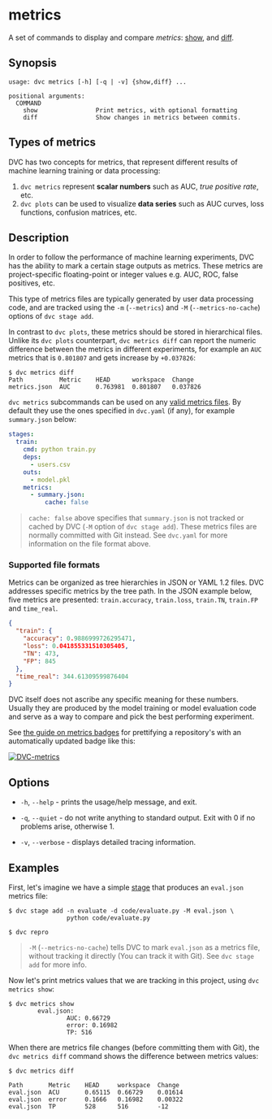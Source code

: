 # metrics

A set of commands to display and compare _metrics_:
[show](/doc/command-reference/metrics/show), and
[diff](/doc/command-reference/metrics/diff).

## Synopsis

```usage
usage: dvc metrics [-h] [-q | -v] {show,diff} ...

positional arguments:
  COMMAND
    show                Print metrics, with optional formatting
    diff                Show changes in metrics between commits.
```

## Types of metrics

DVC has two concepts for metrics, that represent different results of machine
learning training or data processing:

1. `dvc metrics` represent **scalar numbers** such as AUC, _true positive rate_,
   etc.
2. `dvc plots` can be used to visualize **data series** such as AUC curves, loss
   functions, confusion matrices, etc.

## Description

In order to follow the performance of machine learning experiments, DVC has the
ability to mark a certain stage <abbr>outputs</abbr> as metrics. These metrics
are project-specific floating-point or integer values e.g. AUC, ROC, false
positives, etc.

This type of metrics files are typically generated by user data processing code,
and are tracked using the `-m` (`--metrics`) and `-M` (`--metrics-no-cache`)
options of `dvc stage add`.

In contrast to `dvc plots`, these metrics should be stored in hierarchical
files. Unlike its `dvc plots` counterpart, `dvc metrics diff` can report the
numeric difference between the metrics in different experiments, for example an
`AUC` metrics that is `0.801807` and gets increase by `+0.037826`:

```dvc
$ dvc metrics diff
Path          Metric    HEAD      workspace  Change
metrics.json  AUC       0.763981  0.801807   0.037826
```

`dvc metrics` subcommands can be used on any
[valid metrics files](#supported-file-formats). By default they use the ones
specified in `dvc.yaml` (if any), for example `summary.json` below:

```yaml
stages:
  train:
    cmd: python train.py
    deps:
      - users.csv
    outs:
      - model.pkl
    metrics:
      - summary.json:
          cache: false
```

> `cache: false` above specifies that `summary.json` is not tracked or
> <abbr>cached</abbr> by DVC (`-M` option of `dvc stage add`). These metrics
> files are normally committed with Git instead. See `dvc.yaml` for more
> information on the file format above.

### Supported file formats

Metrics can be organized as tree hierarchies in JSON or YAML 1.2 files. DVC
addresses specific metrics by the tree path. In the JSON example below, five
metrics are presented: `train.accuracy`, `train.loss`, `train.TN`, `train.FP`
and `time_real`.

```json
{
  "train": {
    "accuracy": 0.9886999726295471,
    "loss": 0.041855331510305405,
    "TN": 473,
    "FP": 845
  },
  "time_real": 344.61309599876404
}
```

DVC itself does not ascribe any specific meaning for these numbers. Usually they
are produced by the model training or model evaluation code and serve as a way
to compare and pick the best performing experiment.

<admon type="tip">

See
[the guide on metrics badges](/doc/start/data-management/metrics-parameters-plots#badges)
for prettifying a repository's with an automatically updated badge like this:

<a href="https://github.com/iterative/example-get-started/raw/main/evaluation.json"><img alt="DVC-metrics" src="https://img.shields.io/badge/dynamic/json?url=https://github.com/iterative/example-get-started/raw/main/evaluation.json&query=avg_prec&label=Average%20Precision&colorA=grey&colorB=F46737&logo=DVC"/></a>

</admon>

## Options

- `-h`, `--help` - prints the usage/help message, and exit.

- `-q`, `--quiet` - do not write anything to standard output. Exit with 0 if no
  problems arise, otherwise 1.

- `-v`, `--verbose` - displays detailed tracing information.

## Examples

First, let's imagine we have a simple [stage](/doc/command-reference/run) that
produces an `eval.json` metrics file:

```dvc
$ dvc stage add -n evaluate -d code/evaluate.py -M eval.json \
                python code/evaluate.py

$ dvc repro
```

> `-M` (`--metrics-no-cache`) tells DVC to mark `eval.json` as a metrics file,
> without tracking it directly (You can track it with Git). See `dvc stage add`
> for more info.

Now let's print metrics values that we are tracking in this
<abbr>project</abbr>, using `dvc metrics show`:

```dvc
$ dvc metrics show
        eval.json:
                AUC: 0.66729
                error: 0.16982
                TP: 516
```

When there are metrics file changes (before committing them with Git), the
`dvc metrics diff` command shows the difference between metrics values:

```dvc
$ dvc metrics diff

Path       Metric    HEAD     workspace  Change
eval.json  ACU       0.65115  0.66729    0.01614
eval.json  error     0.1666   0.16982    0.00322
eval.json  TP        528      516        -12
```
